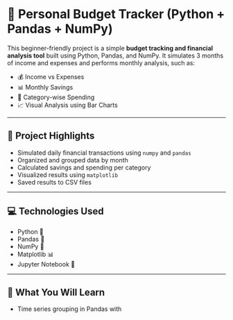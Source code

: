 # 🧾 Personal Budget Tracker (Python + Pandas + NumPy)

This beginner-friendly project is a simple **budget tracking and financial analysis tool** built using Python, Pandas, and NumPy. It simulates 3 months of income and expenses and performs monthly analysis, such as:

- 💰 Income vs Expenses  
- 📊 Monthly Savings  
- 📂 Category-wise Spending  
- 📈 Visual Analysis using Bar Charts  

---

## 📌 Project Highlights

- Simulated daily financial transactions using `numpy` and `pandas`
- Organized and grouped data by month
- Calculated savings and spending per category
- Visualized results using `matplotlib`
- Saved results to CSV files

---

## 💻 Technologies Used

- Python 🐍
- Pandas 🐼
- NumPy 🔢
- Matplotlib 📊
- Jupyter Notebook 📘

---

## 🧠 What You Will Learn

- Time series grouping in Pandas with

